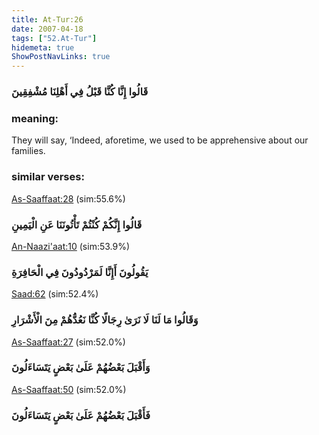```yaml
---
title: At-Tur:26
date: 2007-04-18
tags: ["52.At-Tur"]
hidemeta: true 
ShowPostNavLinks: true 
---
```

### قَالُوا إِنَّا كُنَّا قَبْلُ فِي أَهْلِنَا مُشْفِقِينَ
### meaning: 
They will say, ‘Indeed, aforetime, we used to be apprehensive about our families.
### similar verses: 

[As-Saaffaat:28](/37/28) (sim:55.6%)

### قَالُوا إِنَّكُمْ كُنْتُمْ تَأْتُونَنَا عَنِ الْيَمِينِ

[An-Naazi'aat:10](/79/10) (sim:53.9%)

### يَقُولُونَ أَإِنَّا لَمَرْدُودُونَ فِي الْحَافِرَةِ

[Saad:62](/38/62) (sim:52.4%)

### وَقَالُوا مَا لَنَا لَا نَرَىٰ رِجَالًا كُنَّا نَعُدُّهُمْ مِنَ الْأَشْرَارِ

[As-Saaffaat:27](/37/27) (sim:52.0%)

### وَأَقْبَلَ بَعْضُهُمْ عَلَىٰ بَعْضٍ يَتَسَاءَلُونَ

[As-Saaffaat:50](/37/50) (sim:52.0%)

### فَأَقْبَلَ بَعْضُهُمْ عَلَىٰ بَعْضٍ يَتَسَاءَلُونَ
